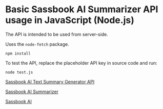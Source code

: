 # Basic Sassbook AI Summarizer API usage in JavaScript (Node.js)

The API is intended to be used from server-side.

Uses the `node-fetch` package.

```
npm install
```

To test the API, replace the placeholder API key in source code and run:

```
node test.js
```
[Sassbook AI Text Summary Generator API](https://sassbook.com/developer-api
"Sassbook AI's text summary generator uses advanced AI for both abstractive and extractive summarization")

[Sassbook AI Summarizer](https://sassbook.com/ai-summarizer "AI summary generator supporting both extractive and abstractive summarization")

[Sassbook AI](https://sassbook.com "Sassbook AI Summarizer and AI Writer - State-of-the-art Content Automation with AI")
